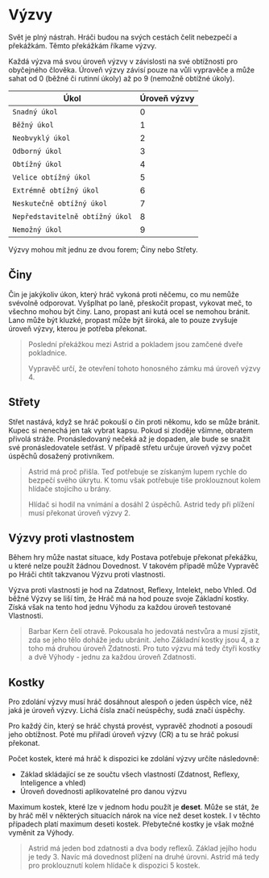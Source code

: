# Výzvy

Svět je plný nástrah. Hráči budou na svých cestách čelit nebezpečí a překážkám. Těmto překážkám říkame výzvy.

Každá výzva má svou úroveň výzvy v závislosti na své obtížnosti pro obyčejného člověka. Úroveň výzvy závisí pouze na vůli vypravěče a může sahat od 0 (běžné či rutinní úkoly) až po 9 (nemožně obtížné úkoly).


|  Úkol                           | Úroveň výzvy |
|---------------------------------|--------------|
| `Snadný úkol`                   |       0      |
| `Běžný úkol`                    |       1      |
| `Neobvyklý úkol`                |       2      |
| `Odborný úkol`                  |       3      |
| `Obtížný úkol`                  |       4      |
| `Velice obtížný úkol`           |       5      |
| `Extrémně obtížný úkol`         |       6      |
| `Neskutečně obtížný úkol`       |       7      |
| `Nepředstavitelně obtížný úkol` |       8      |
| `Nemožný úkol`                  |       9      |

Výzvy mohou mít jednu ze dvou forem; Činy nebo Střety.

## Činy
Čin je jakýkoliv úkon, který hráč vykoná proti něčemu, co mu nemůže svévolně odporovat. Vyšplhat po laně, přeskočit propast, vykovat meč, to všechno mohou být činy. Lano, propast ani kutá ocel se nemohou bránit. Lano může být kluzké, propast může být široká, ale to pouze zvyšuje úroveň výzvy, kterou je potřeba překonat.

> Poslední překážkou mezi Astrid a pokladem jsou zamčené dveře pokladnice.
>
> Vypravěč určí, že otevření tohoto honosného zámku má úroveň výzvy 4.

## Střety
Střet nastává, když se hráč pokouší o čin proti někomu, kdo se může bránit. Kupec si nenechá jen tak vybrat kapsu. Pokud si zloděje všimne, obratem přivolá stráže. Pronásledovaný nečeká až je dopaden, ale bude se snažit své pronásledovatele setřást. V případě střetu určuje úroveň výzvy počet úspěchů dosažený protivníkem.

> Astrid má proč přišla. Teď potřebuje se získaným lupem rychle do bezpečí svého úkrytu. K tomu však potřebuje tiše proklouznout kolem hlídače stojícího u brány.
>
> Hlídač si hodil na vnímání a dosáhl 2 úspěchů. Astrid tedy při plížení musí překonat úroveň výzvy 2.

## Výzvy proti vlastnostem
Během hry může nastat situace, kdy Postava potřebuje překonat překážku, u které nelze použít žádnou Dovednost. V takovém případě může Vypravěč po Hráči chtít takzvanou Výzvu proti vlastnosti.

Výzva proti vlastnosti je hod na Zdatnost, Reflexy, Intelekt, nebo Vhled. Od běžné Výzvy se liší tím, že Hráč má na hod pouze svoje Základní kostky. Získá však na tento hod jednu Výhodu za každou úroveň testované Vlastnosti.

> Barbar Kern čelí otravě. Pokousala ho jedovatá nestvůra a musí zjistit, zda se jeho tělo doháže jedu ubránit. Jeho Základní kostky jsou 4, a z toho má druhou úroveň Zdatnosti. Pro tuto výzvu má tedy čtyři kostky a dvě Výhody - jednu za každou úroveň Zdatnosti.

## Kostky

Pro zdolání výzvy musí hráč dosáhnout alespoň o jeden úspěch více, něž jaká je úroveň výzvy. Lichá čísla značí neúspěchy, sudá značí úspěchy.

Pro každý čin, který se hráč chystá provést, vypravěč zhodnotí a posoudí jeho obtížnost. Poté mu přiřadí úroveň výzvy (CR) a tu se hráč pokusí překonat.

Počet kostek, které má hráč k dispozici ke zdolání výzvy určíte následovně: 
- Základ skládající se ze součtu všech vlastností (Zdatnost, Reflexy, Inteligence a vhled)
- Úroveň dovednosti aplikovatelné pro danou výzvu

Maximum kostek, které lze v  jednom hodu použít je **deset**. Může se stát, že by hráč měl v některých situacích nárok na více než deset kostek. I v těchto případech platí maximum deseti kostek. Přebytečné kostky je však možné vyměnit za Výhody.

> Astrid má jeden bod zdatnosti a dva body reflexů. Základ jejího hodu je tedy 3. Navíc má dovednost plížení na druhé úrovni. Astrid má tedy pro proklouznutí kolem hlídače k dispozici 5 kostek.

